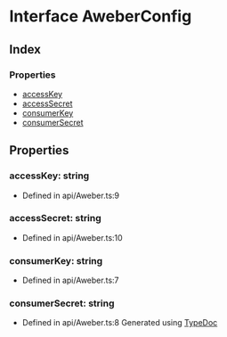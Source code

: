 # Interface AweberConfig
## Index
### Properties
* [accessKey](_api_aweber_.aweberconfig.md#accesskey)
* [accessSecret](_api_aweber_.aweberconfig.md#accesssecret)
* [consumerKey](_api_aweber_.aweberconfig.md#consumerkey)
* [consumerSecret](_api_aweber_.aweberconfig.md#consumersecret)
## Properties
### accessKey: string
* Defined in api/Aweber.ts:9
### accessSecret: string
* Defined in api/Aweber.ts:10
### consumerKey: string
* Defined in api/Aweber.ts:7
### consumerSecret: string
* Defined in api/Aweber.ts:8
Generated using [TypeDoc](http://typedoc.io)